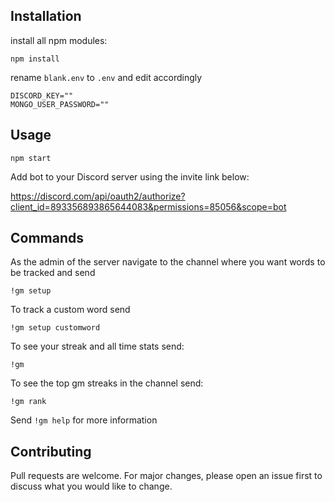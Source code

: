 ## Installation

install all npm modules:

```
npm install
```

rename `blank.env` to `.env` and edit accordingly

```
DISCORD_KEY=""
MONGO_USER_PASSWORD=""
```

## Usage
```
npm start
```

Add bot to your Discord server using the invite link below:

https://discord.com/api/oauth2/authorize?client_id=893356893865644083&permissions=85056&scope=bot

## Commands

As the admin of the server navigate to the channel where you want words to be tracked and send
```
!gm setup
```

To track a custom word send
```
!gm setup customword
```

To see your streak and all time stats send:
```
!gm
```

To see the top gm streaks in the channel send:
```
!gm rank
```

Send `!gm help` for more information

## Contributing
Pull requests are welcome. For major changes, please open an issue first to discuss what you would like to change.
